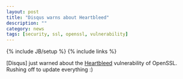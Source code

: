 ```yaml
---
layout: post
title: "Disqus warns about Heartbleed"
description: ""
category: news
tags: [security, ssl, openssl, vulnerability]
---
```

{% include JB/setup %}
{% include links %}

[Disqus] just warned about the [Heartbleed](http://heartbleed.com/)
vulnerability of OpenSSL.  Rushing off to update everything :)
